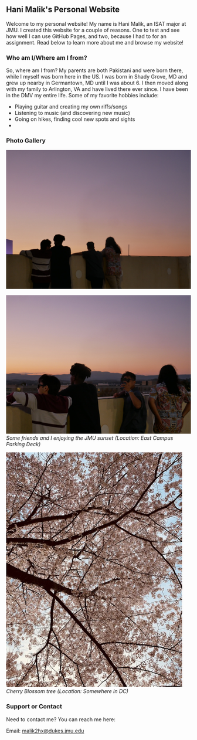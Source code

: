 ## Hani Malik's Personal Website

Welcome to my personal website! My name is Hani Malik, an ISAT major at JMU. I created this website for a couple of reasons. One to test and see how well I can use GitHub Pages, and two, because I had to for an assignment. Read below to learn more about me and browse my website!

### Who am I/Where am I from?

So, where am I from? My parents are both Pakistani and were born there, while I myself was born here in the US. I was born in Shady Grove, MD and grew up nearby in Germantown, MD until I was about 6. I then moved along with my family to Arlington, VA and have lived there ever since. I have been in the DMV my entire life. Some of my favorite hobbies include:
- Playing guitar and creating my own riffs/songs
- Listening to music (and discovering new music)
- Going on hikes, finding cool new spots and sights
- 

### Photo Gallery

![Image](/assets/images/IMG_0002.JPG)

![Image](/assets/images/IMG_0023.JPG)
_Some friends and I enjoying the JMU sunset (Location: East Campus Parking Deck)_

![Image](/assets/images/IMG_1077.JPG)
_Cherry Blossom tree (Location: Somewhere in DC)_

### Support or Contact

Need to contact me? You can reach me here:

Email: malik2hx@dukes.jmu.edu
